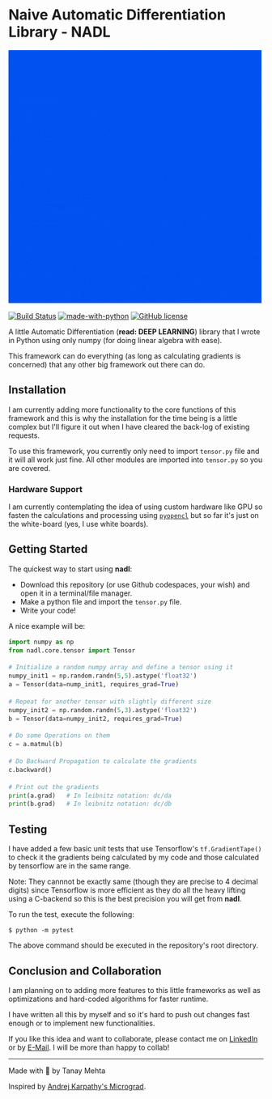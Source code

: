 # Naive Automatic Differentiation Library - NADL

![NADL Logo](assets/NADL.gif)


[![Build Status](https://travis-ci.com/heytanay/nadl.svg?branch=main)](https://travis-ci.com/heytanay/nadl)
[![made-with-python](https://img.shields.io/badge/Made%20with-Python-1f425f.svg)](https://www.python.org/)
[![GitHub license](https://img.shields.io/github/license/Naereen/StrapDown.js.svg)](https://github.com/heytanay/nadl/blob/main/LICENSE)

A little Automatic Differentiation (**read: DEEP LEARNING**) library that I wrote in Python using only numpy (for doing linear algebra with ease).

This framework can do everything (as long as calculating gradients is concerned) that any other big framework out there can do.

## Installation
I am currently adding more functionality to the core functions of this framework and this is why the installation for the time being is a little complex but I'll figure it out when I have cleared the back-log of existing requests.

To use this framework, you currently only need to import `tensor.py` file and it will all work just fine. All other modules are imported into `tensor.py` so you are covered.

### Hardware Support
I am currently contemplating the idea of using custom hardware like GPU so fasten the calculations and processing using [`pyopencl`](https://documen.tician.de/pyopencl/) but so far it's just on the white-board (yes, I use white boards).

## Getting Started

The quickest way to start using **nadl**:
* Download this repository (or use Github codespaces, your wish) and open it in a terminal/file manager.
* Make a python file and import the `tensor.py` file.
* Write your code!

A nice example will be:
```python
import numpy as np
from nadl.core.tensor import Tensor

# Initialize a random numpy array and define a tensor using it
numpy_init1 = np.random.randn(5,5).astype('float32')
a = Tensor(data=nump_init1, requires_grad=True)

# Repeat for another tensor with slightly different size
numpy_init2 = np.random.randn(5,3).astype('float32')
b = Tensor(data=numpy_init2, requires_grad=True)

# Do some Operations on them
c = a.matmul(b)

# Do Backward Propagation to calculate the gradients
c.backward()

# Print out the gradients
print(a.grad)   # In leibnitz notation: dc/da
print(b.grad)   # In leibnitz notation: dc/db
```

## Testing
I have added a few basic unit tests that use Tensorflow's `tf.GradientTape()` to check it the gradients being calculated by my code and those calculated by tensorflow are in the same range.

Note: They cannnot be exactly same (though they are precise to 4 decimal digits) since Tensorflow is more efficient as they do all the heavy lifting using a C-backend so this is the best precision you will get from **nadl**.

To run the test, execute the following:

```shell
$ python -m pytest
```
The above command should be executed in the repository's root directory.

## Conclusion and Collaboration

I am planning on to adding more features to this little frameworks as well as optimizations and hard-coded algorithms for faster runtime.

I have written all this by myself and so it's hard to push out changes fast enough or to implement new functionalities.

If you like this idea and want to collaborate, please contact me on [LinkedIn](https://www.linkedin.com/in/tanaymehta28/) or by [E-Mail](mailto:heyytanay@gmail.com). I will be more than happy to collab!

<hr>
Made with 🖤 by Tanay Mehta

Inspired by [Andrej Karpathy's Micrograd](https://github.com/karpathy/micrograd).
